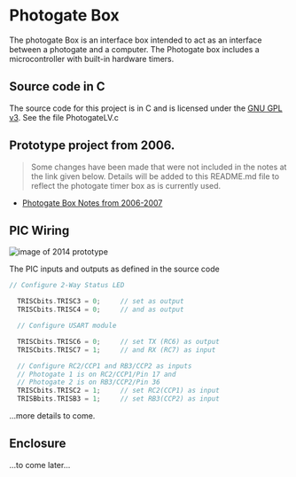 # Photogate Box
The photogate Box is an interface box intended to act as an interface between a photogate and a computer. 
The Photogate box includes a microcontroller with built-in hardware timers.

## Source code in C
The source code for this project is in C and is licensed under the [GNU GPL v3](http://www.gnu.org/licenses/gpl-3.0.txt).
See the file PhotogateLV.c

## Prototype project from 2006. 

> Some changes have been made that were not included in the notes at the link given below. Details
will be added to this README.md file to reflect the photogate timer box as is currently used.

* [Photogate Box Notes from 2006-2007](https://danpeirce.github.io/2006/timer_box/index.html)

## PIC Wiring

![image of 2014 prototype](http://www3.telus.net/danpeirce/notes/photogate-box/board_test01.jpg)

The PIC inputs and outputs as defined in the source code

```c
// Configure 2-Way Status LED

  TRISCbits.TRISC3 = 0;     // set as output 
  TRISCbits.TRISC4 = 0;     // and as output
```
  
```c
  // Configure USART module

  TRISCbits.TRISC6 = 0;     // set TX (RC6) as output 
  TRISCbits.TRISC7 = 1;     // and RX (RC7) as input
```

```c
  // Configure RC2/CCP1 and RB3/CCP2 as inputs
  // Photogate 1 is on RC2/CCP1/Pin 17 and 
  // Photogate 2 is on RB3/CCP2/Pin 36 
  TRISCbits.TRISC2 = 1;     // set RC2(CCP1) as input
  TRISBbits.TRISB3 = 1;     // set RB3(CCP2) as input 
```
  
...more details to come.

## Enclosure

...to come later...
